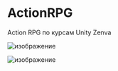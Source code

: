 # ActionRPG
 Action RPG по курсам Unity Zenva

![изображение](https://user-images.githubusercontent.com/79563332/185698902-7cb965a7-56e1-4936-a1fa-fc0534ba209d.png)

![изображение](https://user-images.githubusercontent.com/79563332/185699020-dc0fff40-3f1c-4a5d-9a19-b396db39a41a.png)
